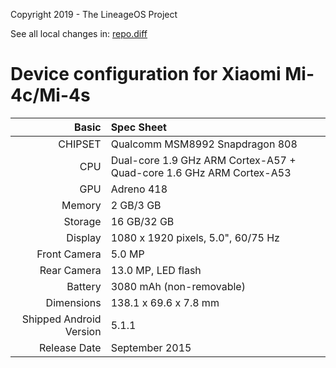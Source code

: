 Copyright 2019 - The LineageOS Project

See all local changes in: [repo.diff](https://github.com/WJXXBSH/useful_android_scripts/blob/master/repo/repo_17.diff)

Device configuration for Xiaomi Mi-4c/Mi-4s
=====================================

Basic   | Spec Sheet
-------:|:-------------------------
CHIPSET | Qualcomm MSM8992 Snapdragon 808
CPU | Dual-core 1.9 GHz ARM Cortex-A57 + Quad-core 1.6 GHz ARM Cortex-A53
GPU | Adreno 418
Memory | 2 GB/3 GB
Storage | 16 GB/32 GB
Display | 1080 x 1920 pixels, 5.0", 60/75 Hz
Front Camera | 5.0 MP
Rear Camera  | 13.0 MP, LED flash
Battery | 3080 mAh (non-removable)
Dimensions | 138.1 x 69.6 x 7.8 mm
Shipped Android Version | 5.1.1
Release Date | September 2015
